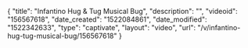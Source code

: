 {
    "title": "Infantino Hug & Tug Musical Bug",
    "description": "",
    "videoid": "156567618",
    "date_created": "1522084861",
    "date_modified": "1522342633",
    "type": "captivate",
    "layout": "video",
    "url": "\/v\/infantino-hug-tug-musical-bug\/156567618"
}